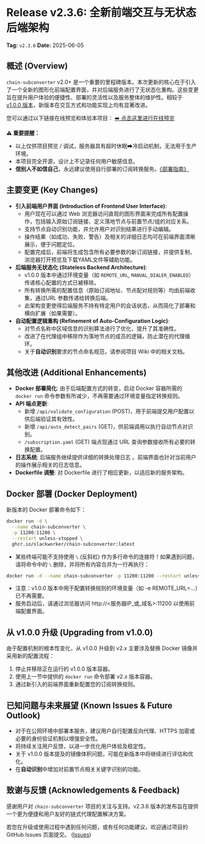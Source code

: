 # Release v2.3.6: 全新前端交互与无状态后端架构

**Tag:** `v2.3.6`
**Date:** 2025-06-05

## 概述 (Overview)

`chain-subconverter` v2.0+ 是一个重要的里程碑版本。本次更新的核心在于引入了一个全新的图形化前端配置界面，并对后端服务进行了无状态化重构。这些变更旨在提升用户体验的便捷性、部署的灵活性以及服务整体的维护性。相较于 [v1.0.0 版本](https://github.com/slackworker/chain-subconverter/releases/tag/v1.0.0)，新版本在交互方式和功能实现上均有显著改进。

您可以通过以下链接在线预览和体验本项目：
[➡️ 点击这里进行在线预览](https://chain-subconverter-latest.onrender.com/)

**⚠️ 重要提醒：**
* 以上仅供项目预览 / 调试，服务器具有超时休眠➡冷启动机制，无法用于生产环境。
* 本项目完全开源，设计上不记录任何用户敏感信息。
* **信别人不如信自己**，永远建议使用自行部署的订阅转换服务。[《部署指南》](https://github.com/slackworker/chain-subconverter/wiki/Deployment-Guide)

## 主要变更 (Key Changes)

* **引入前端用户界面 (Introduction of Frontend User Interface)**:
    * 用户现在可以通过 Web 浏览器访问直观的图形界面来完成所有配置操作，包括输入原始订阅链接、定义落地节点与前置节点/组的对应关系。
    * 支持节点自动识别功能，并允许用户对识别结果进行手动编辑。
    * 操作结果（如成功、失败、警告）及相关的详细日志均可在前端界面清晰展示，便于问题定位。
    * 配置完成后，前端将生成包含所有必要参数的新订阅链接，并提供复制、浏览器打开预览及下载YAML文件等辅助功能。
* **后端服务无状态化 (Stateless Backend Architecture)**:
    * v1.0.0 版本中通过环境变量（如 `REMOTE_URL`, `MANUAL_DIALER_ENABLED`）传递核心配置的方式已被移除。
    * 所有转换所需的配置信息（原始订阅地址、节点配对规则等）均由前端收集，通过URL 参数传递给转换后端。
    * 此架构变更使得后端服务不持有特定用户的会话状态，从而简化了部署和横向扩展（如果需要）。
* **自动配置逻辑重构 (Refinement of Auto-Configuration Logic)**:
    * 对节点名称中区域信息的识别算法进行了优化，提升了其准确性。 
    * 改进了在代理组中移除作为落地节点的成员的逻辑，防止潜在的代理循环。
    * 关于**自动识别**要求的节点命名规范，请参阅项目 Wiki 中的相关文档。

## 其他改进 (Additional Enhancements)

* **Docker 部署简化**: 由于后端配置方式的转变，启动 Docker 容器所需的 `docker run` 命令参数有所减少，不再需要通过环境变量指定转换规则。
* **API 端点更新**:
    * 新增 `/api/validate_configuration` (POST)，用于前端提交用户配置以供后端验证其有效性。
    * 新增 `/api/auto_detect_pairs` (GET)，供前端调用以执行自动节点对识别。
    * `/subscription.yaml` (GET) 端点现通过 URL 查询参数接收所有必要的转换配置。
* **日志系统**: 后端服务继续提供详细的转换处理日志 。前端界面也针对当前用户的操作展示相关的日志信息。
* **Dockerfile 调整**: 对 Dockerfile 进行了相应更新，以适应新的服务架构。

## Docker 部署 (Docker Deployment)

新版本的 Docker 部署命令如下：

```bash
docker run -d \
  --name chain-subconverter \
  -p 11200:11200 \
  --restart unless-stopped \
  ghcr.io/slackworker/chain-subconverter:latest
```

* 某些终端可能不支持使用 `\` (反斜杠) 作为多行命令的连接符！如果遇到问题，请将命令中的 `\` 删除，并将所有内容合并为一行再执行：

```bash
docker run -d --name chain-subconverter -p 11200:11200 --restart unless-stopped ghcr.io/slackworker/chain-subconverter:latest
```

* 注意：v1.0.0 版本中用于配置转换规则的环境变量（如 -e REMOTE_URL=...）已不再需要。 
* 服务启动后，请通过浏览器访问 http://<服务器IP_或_域名>:11200 以使用前端配置界面。

## 从 v1.0.0 升级 (Upgrading from v1.0.0)

由于配置机制的根本性变化，从 v1.0.0 升级到 v2.x 主要涉及替换 Docker 镜像并采用新的配置流程：

1.  停止并移除正在运行的 v1.0.0 版本容器。
2.  使用上一节中提供的 `docker run` 命令部署 v2.x 版本容器。
3.  通过新引入的前端界面重新配置您的订阅转换规则。

## 已知问题与未来展望 (Known Issues & Future Outlook)

* 对于在公网环境中部署本服务，建议用户自行配置反向代理、HTTPS 加密或必要的身份验证机制以增强安全性。 
* 将持续关注用户反馈，以进一步优化用户体验及稳定性。
* 关于 v1.0.0 版本提及的镜像体积问题，可能在新版本中将继续进行评估和优化。 
* 在**自动识别**中增加对前置节点相关关键字识别的功能。

## 致谢与反馈 (Acknowledgements & Feedback)

感谢用户对 `chain-subconverter` 项目的关注与支持。v2.3.6 版本的发布旨在提供一个更为便捷和用户友好的链式代理配置解决方案。

若您在升级或使用过程中遇到任何问题，或有任何功能建议，欢迎通过项目的 GitHub Issues 页面提交。 ([Issues](https://github.com/slackworker/chain-subconverter/issues))